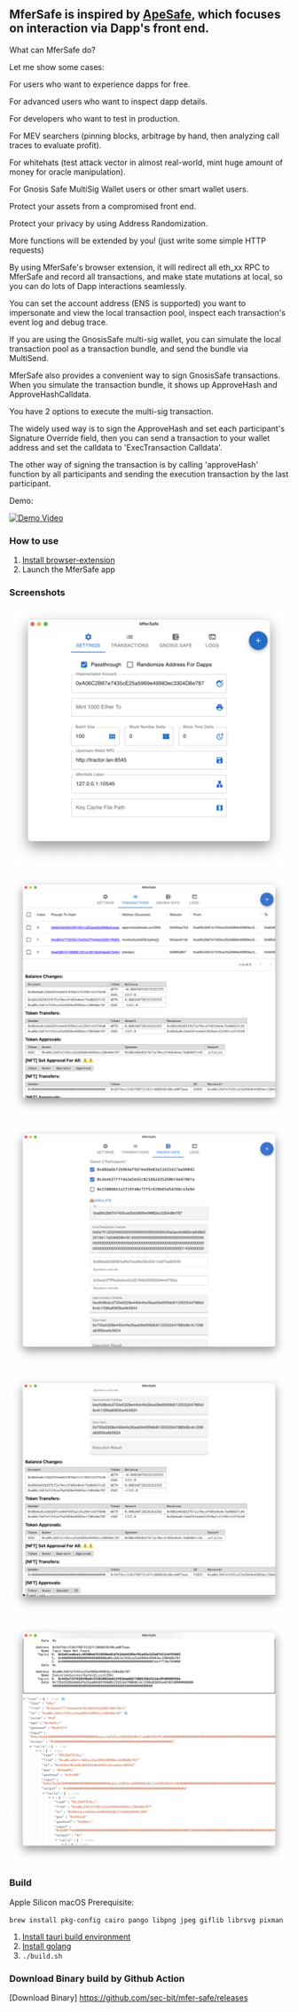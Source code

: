 ## MferSafe is inspired by [ApeSafe](https://github.com/banteg/ape-safe), which focuses on interaction via Dapp's front end.

What can MferSafe do?

Let me show some cases:

For users who want to experience dapps for free.

For advanced users who want to inspect dapp details.

For developers who want to test in production.

For MEV searchers (pinning blocks, arbitrage by hand, then analyzing call traces to evaluate profit).

For whitehats (test attack vector in almost real-world, mint huge amount of money for oracle manipulation).

For Gnosis Safe MultiSig Wallet users or other smart wallet users.

Protect your assets from a compromised front end.

Protect your privacy by using Address Randomization.

More functions will be extended by you! (just write some simple HTTP requests)

By using MferSafe's browser extension, it will redirect all eth_xx RPC to MferSafe and record all transactions, and make state mutations at local, so you can do lots of Dapp interactions seamlessly.

You can set the account address (ENS is supported) you want to impersonate and view the local transaction pool, inspect each transaction's event log and debug trace.

If you are using the GnosisSafe multi-sig wallet, you can simulate the local transaction pool as a transaction bundle, and send the bundle via MultiSend.

MferSafe also provides a convenient way to sign GnosisSafe transactions. When you simulate the transaction bundle, it shows up ApproveHash and ApproveHashCalldata.

You have 2 options to execute the multi-sig transaction.

The widely used way is to sign the ApproveHash and set each participant's Signature Override field, then you can send a transaction to your wallet address and set the calldata to 'ExecTransaction Calldata'.

The other way of signing the transaction is by calling 'approveHash' function by all participants and sending the execution transaction by the last participant.

Demo:

[![Demo Video](https://img.youtube.com/vi/zciR5oEg-uY/hqdefault.jpg)](https://youtu.be/zciR5oEg-uY)

### How to use

1. [Install browser-extension](https://chrome.google.com/webstore/detail/mfersafe/ppkcjeilamojjbimmkbpkfknjccpflbh)
2. Launch the MferSafe app

### Screenshots

![](imgs/image-20220907174327860.png)

![](imgs/image-20220907174435322.png)

![](imgs/image-20220907174518714.png)

![](imgs/image-20220907174619204.png)

![](imgs/image-20220907174703173.png)

 ### Build

Apple Silicon macOS Prerequisite:

`brew install pkg-config cairo pango libpng jpeg giflib librsvg pixman`

1. [Install tauri build environment](https://tauri.app/zh/v1/guides/getting-started/prerequisites)
2. [Install golang](https://go.dev/doc/install)
3. `./build.sh`

### Download Binary build by Github Action

[Download Binary] https://github.com/sec-bit/mfer-safe/releases
